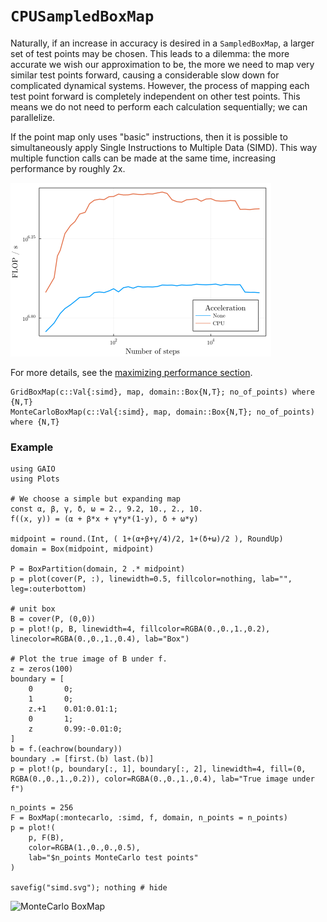 # `CPUSampledBoxMap`

Naturally, if an increase in accuracy is desired in a `SampledBoxMap`, a larger set of test points may be chosen. This leads to a dilemma: the more accurate we wish our approximation to be, the more we need to map very similar test points forward, causing a considerable slow down for complicated dynamical systems. However, the process of mapping each test point forward is completely independent on other test points. This means we do not need to perform each calculation sequentially; we can parallelize. 

If the point map only uses "basic" instructions, then it is possible to simultaneously apply Single Instructions to Multiple Data (SIMD). This way multiple function calls can be made at the same time, increasing performance by roughly 2x. 

![performance metrics](../assets/flops_cpu_loglog.png)

For more details, see the [maximizing performance section](https://gaioguys.github.io/GAIO.jl/simd/). 

```@docs
GridBoxMap(c::Val{:simd}, map, domain::Box{N,T}; no_of_points) where {N,T}
MonteCarloBoxMap(c::Val{:simd}, map, domain::Box{N,T}; no_of_points) where {N,T}
```

### Example

```@setup 1
using GAIO
using Plots

# We choose a simple but expanding map
const α, β, γ, δ, ω = 2., 9.2, 10., 2., 10.
f((x, y)) = (α + β*x + γ*y*(1-y), δ + ω*y)

midpoint = round.(Int, ( 1+(α+β+γ/4)/2, 1+(δ+ω)/2 ), RoundUp)
domain = Box(midpoint, midpoint)

P = BoxPartition(domain, 2 .* midpoint)
p = plot(cover(P, :), linewidth=0.5, fillcolor=nothing, lab="", leg=:outerbottom)

# unit box
B = cover(P, (0,0))
p = plot!(p, B, linewidth=4, fillcolor=RGBA(0.,0.,1.,0.2), linecolor=RGBA(0.,0.,1.,0.4), lab="Box")

# Plot the true image of B under f.
z = zeros(100)
boundary = [
    0       0;
    1       0;
    z.+1    0.01:0.01:1;
    0       1;
    z       0.99:-0.01:0;
]
b = f.(eachrow(boundary))
boundary .= [first.(b) last.(b)]
p = plot!(p, boundary[:, 1], boundary[:, 2], linewidth=4, fill=(0, RGBA(0.,0.,1.,0.2)), color=RGBA(0.,0.,1.,0.4), lab="True image under f")
```

```@repl 1
n_points = 256
F = BoxMap(:montecarlo, :simd, f, domain, n_points = n_points)
p = plot!(
    p, F(B), 
    color=RGBA(1.,0.,0.,0.5), 
    lab="$n_points MonteCarlo test points"
)

savefig("simd.svg"); nothing # hide
```

![MonteCarlo BoxMap](simd.svg)
